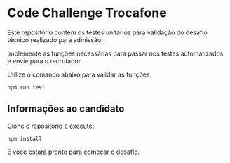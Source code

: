 # Code Challenge Trocafone

Este repositório contém os testes unitários para validação do desafio técnico realizado para admissão.

Implemente as funções necessárias para passar nos testes automatizados e envie para o recrutador.

Utilize o comando abaixo para validar as funções.
```
npm run test
```

Informações ao candidato
------------------------
 Clone o repositório e execute:
 ```
 npm install
 ```
 E você estará pronto para começar o desafio.